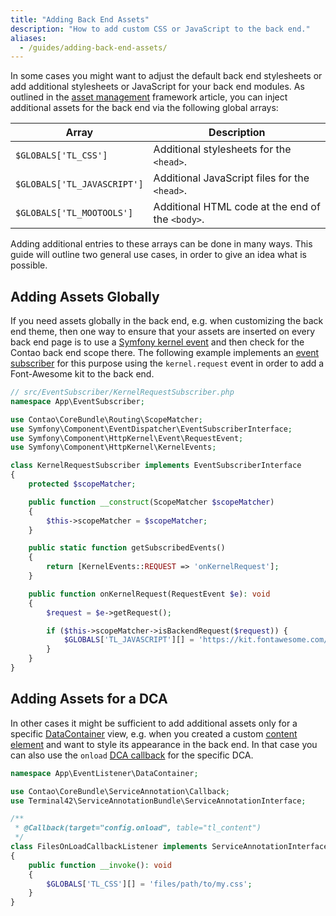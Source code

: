 ```yaml
---
title: "Adding Back End Assets"
description: "How to add custom CSS or JavaScript to the back end."
aliases:
  - /guides/adding-back-end-assets/
---
```



In some cases you might want to adjust the default back end stylesheets or add additional
stylesheets or JavaScript for your back end modules. As outlined in the [asset management][AssetManagement]
framework article, you can inject additional assets for the back end via the following 
global arrays:

| Array | Description |
| --- | --- |
| `$GLOBALS['TL_CSS']` | Additional stylesheets for the `<head>`. |
| `$GLOBALS['TL_JAVASCRIPT']` | Additional JavaScript files for the `<head>`. |
| `$GLOBALS['TL_MOOTOOLS']` | Additional HTML code at the end of the `<body>`. |

Adding additional entries to these arrays can be done in many ways. This guide will
outline two general use cases, in order to give an idea what is possible.


## Adding Assets Globally

If you need assets globally in the back end, e.g. when customizing the back end
theme, then one way to ensure that your assets are inserted on every back end page 
is to use a [Symfony kernel event][SymfonyEvents] and then check for the Contao 
back end scope there. The following example implements an [event subscriber][SymfonyEventSubscriber]
for this purpose using the `kernel.request` event in order to add a Font-Awesome
kit to the back end.

```php
// src/EventSubscriber/KernelRequestSubscriber.php
namespace App\EventSubscriber;

use Contao\CoreBundle\Routing\ScopeMatcher;
use Symfony\Component\EventDispatcher\EventSubscriberInterface;
use Symfony\Component\HttpKernel\Event\RequestEvent;
use Symfony\Component\HttpKernel\KernelEvents;

class KernelRequestSubscriber implements EventSubscriberInterface
{
    protected $scopeMatcher;

    public function __construct(ScopeMatcher $scopeMatcher)
    {
        $this->scopeMatcher = $scopeMatcher;
    }

    public static function getSubscribedEvents()
    {
        return [KernelEvents::REQUEST => 'onKernelRequest'];
    }

    public function onKernelRequest(RequestEvent $e): void
    {
        $request = $e->getRequest();

        if ($this->scopeMatcher->isBackendRequest($request)) {
            $GLOBALS['TL_JAVASCRIPT'][] = 'https://kit.fontawesome.com/xhcf1h83c6.js';
        }
    }
}
```


## Adding Assets for a DCA

In other cases it might be sufficient to add additional assets only for a specific
[DataContainer][DataContainer] view, e.g. when you created a custom [content element][ContentElement]
and want to style its appearance in the back end. In that case you can also use
the `onload` [DCA callback][DcaCallbacks] for the specific DCA.

```php
namespace App\EventListener\DataContainer;

use Contao\CoreBundle\ServiceAnnotation\Callback;
use Terminal42\ServiceAnnotationBundle\ServiceAnnotationInterface;

/**
 * @Callback(target="config.onload", table="tl_content")
 */
class FilesOnLoadCallbackListener implements ServiceAnnotationInterface
{
    public function __invoke(): void
    {
        $GLOBALS['TL_CSS'][] = 'files/path/to/my.css';
    }
}
```


[AssetManagement]: /framework/asset-management/
[SymfonyEvents]: https://symfony.com/doc/current/reference/events.html
[SymfonyEventSubscriber]: https://symfony.com/doc/current/components/event_dispatcher.html#using-event-subscribers
[DataContainer]: /framework/dca/
[ContentElement]: /framework/content-elements/
[DcaCallbacks]: /reference/dca/callbacks/
